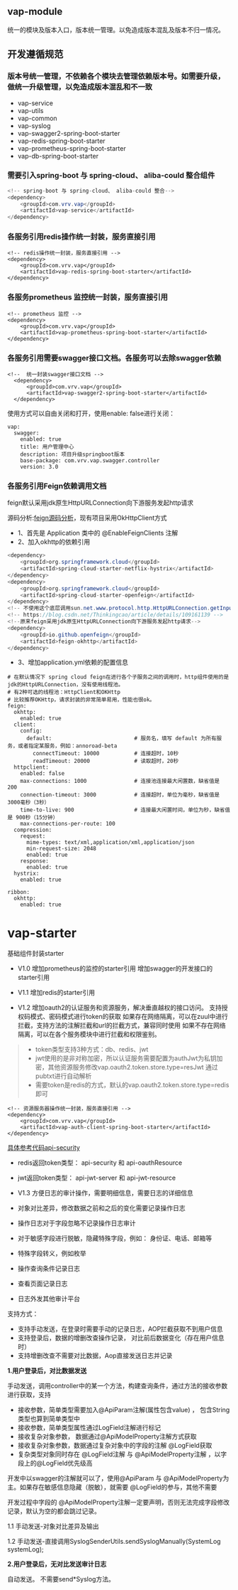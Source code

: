 ## vap-module

统一的模块及版本入口，版本统一管理。以免造成版本混乱及版本不归一情况。

## 开发遵循规范
### 版本号统一管理，不依赖各个模块去管理依赖版本号。如需要升级，做统一升级管理，以免造成版本混乱和不一致
- vap-service
- vap-utils
- vap-common
- vap-syslog
- vap-swagger2-spring-boot-starter
- vap-redis-spring-boot-starter
- vap-prometheus-spring-boot-starter
- vap-db-spring-boot-starter



### 需要引入spring-boot 与 spring-cloud、 aliba-could 整合组件

~~~java
<!-- spring-boot 与 spring-cloud、 aliba-could 整合-->
<dependency>
    <groupId>com.vrv.vap</groupId>
    <artifactId>vap-service</artifactId>
</dependency>
~~~

> 

### 各服务引用redis操作统一封装，服务直接引用

~~~~
<!-- redis操作统一封装，服务直接引用 -->
<dependency>
    <groupId>com.vrv.vap</groupId>
    <artifactId>vap-redis-spring-boot-starter</artifactId>
</dependency>
~~~~



### 各服务prometheus 监控统一封装，服务直接引用

~~~~
<!-- prometheus 监控 -->
<dependency>
    <groupId>com.vrv.vap</groupId>
    <artifactId>vap-prometheus-spring-boot-starter</artifactId>
</dependency>
~~~~


### 各服务引用需要swagger接口文档。各服务可以去除swagger依赖

~~~
<!--  统一封装swagger接口文档 -->
  <dependency>
      <groupId>com.vrv.vap</groupId>
      <artifactId>vap-swagger2-spring-boot-starter</artifactId>
  </dependency>
~~~~
使用方式可以自由关闭和打开，使用enable: false进行关闭：
~~~
vap:
  swagger:
    enabled: true
    title: 用户管理中心
    description: 项目升级springboot版本
    base-package: com.vrv.vap.swagger.controller
    version: 3.0
~~~~



### 各服务引用Feign依赖调用文档

feign默认采用jdk原生HttpURLConnection向下游服务发起http请求

源码分析:[feign源码分析](https://blog.csdn.net/yangchao1125/article/details/104492547)，现有项目采用OkHttpClient方式

- 1、首先是 Application 类中的 @EnableFeignClients 注解
- 2、加入okhttp的依赖引用

~~~java
<dependency>
    <groupId>org.springframework.cloud</groupId>
    <artifactId>spring-cloud-starter-netflix-hystrix</artifactId>
</dependency>
<dependency>
    <groupId>org.springframework.cloud</groupId>
    <artifactId>spring-cloud-starter-openfeign</artifactId>
</dependency>
<!-- 不使用这个底层调用sun.net.www.protocol.http.HttpURLConnection.getInputStream0(HttpURLConnection.java:1523-->
<!-- https://blog.csdn.net/Thinkingcao/article/details/109161139 -->
<!--原来feign采用jdk原生HttpURLConnection向下游服务发起http请求-->
<dependency>
    <groupId>io.github.openfeign</groupId>
    <artifactId>feign-okhttp</artifactId>
</dependency>

~~~
- 3、增加application.yml依赖的配置信息

~~~
# 在默认情况下 spring cloud feign在进行各个子服务之间的调用时，http组件使用的是jdk的HttpURLConnection，没有使用线程池。
# 有2种可选的线程池：HttpClient和OKHttp
# 比较推荐OKHttp，请求封装的非常简单易用，性能也很ok。
feign:
  okhttp:
    enabled: true
  client:
    config:
      default: 							# 服务名，填写 default 为所有服务，或者指定某服务，例如：annoroad-beta
        connectTimeout: 10000           # 连接超时，10秒
        readTimeout: 20000              # 读取超时，20秒    
  httpclient:
    enabled: false
    max-connections: 1000               # 连接池连接最大闲置数，缺省值是 200
    connection-timeout: 3000            # 连接超时，单位为毫秒，缺省值是 3000毫秒（3秒）
    time-to-live: 900                   # 连接最大闲置时间，单位为秒，缺省值是 900秒（15分钟）
    max-connections-per-route: 100
  compression:
    request:
      mime-types: text/xml,application/xml,application/json
      min-request-size: 2048
      enabled: true
    response:
      enabled: true
  hystrix:
    enabled: true

ribbon:
  okhttp:
    enabled: true
~~~

# vap-starter

基础组件封装starter
- V1.0
增加prometheus的监控的starter引用
增加swagger的开发接口的starter引用

- V1.1
增加redis的starter引用

- V1.2
增加oauth2的认证服务和资源服务，解决垂直越权的接口访问。 支持授权码模式、密码模式进行token的获取
如果存在网络隔离，可以在zuul中进行拦截，支持方法的注解拦截和url的拦截方式，兼容同时使用
如果不存在网络隔离，可以在各个服务模块中进行拦截和权限鉴别。
>- token类型支持3种方式：db、redis、jwt
>- jwt使用的是非对称加密，所以认证服务需要配置为authJwt为私钥加密，其他资源服务修改vap.oauth2.token.store.type=resJwt  通过pubtxt进行自动解析
>- 需要token是redis的方式，默认的vap.oauth2.token.store.type=redis 即可

~~~~
<!-- 资源服务器操作统一封装，服务直接引用 -->
<dependency>
    <groupId>com.vrv.vap</groupId>
    <artifactId>vap-auth-client-spring-boot-starter</artifactId>
</dependency>
~~~~
[具体参考代码api-security](http://192.168.120.101/root/api-demo.git)
- redis返回token类型：  api-security  和 api-oauthResource
- jwt返回token类型： api-jwt-server 和 api-jwt-resource

- V1.3
方便日志的审计操作，需要明细信息，需要日志的详细信息

- 对象对比差异，修改数据之前和之后的变化需要记录操作日志
- 操作日志对于字段忽略不记录操作日志审计
- 对于敏感字段进行脱敏，隐藏特殊字段，例如： 身份证、电话、邮箱等
- 特殊字段转义，例如枚举
- 操作查询条件记录日志
- 查看页面记录日志
- 日志外发其他审计平台

支持方式：
- 支持手动发送，在登录时需要手动的记录日志，AOP拦截获取不到用户信息
- 支持登录后，数据的增删改查操作记录， 对比前后数据变化（存在用户信息时）
- 支持增删改查不需要对比数据，Aop直接发送日志并记录

**1.用户登录后，对比数据发送**

手动发送，调用controller中的某一个方法，构建查询条件，通过方法的接收参数进行获取，支持

- 接收参数，简单类型需要加入@ApiParam注解(属性包含value) ， 包含String类型也算到简单类型中
- 接收参数，简单类型属性通过LogField注解进行标记
- 接收复杂对象参数， 数据通过@ApiModelProperty注解方式获取
- 接收复杂对象参数，数据通过复杂对象中的字段的注解 @LogField获取
- 复杂类型对象同时存在 @LogField注解 与  @ApiModelProperty注解 ，以字段上的@LogField优先级高



开发中以swagger的注解就可以了，使用@ApiParam 与 @ApiModelProperty为主。如果存在敏感信息隐藏（脱敏），就需要 @LogField的参与，其他不需要

开发过程中字段的  @ApiModelProperty注解一定要声明，否则无法完成字段修改记录，默认为空的都会跳过记录。

1.1 手动发送-对象对比差异及输出

1.2  手动发送-直接调用SyslogSenderUtils.sendSyslogManually(SystemLog systemLog);



**2.用户登录后，无对比发送审计日志**

自动发送。 不需要send*Syslog方法。